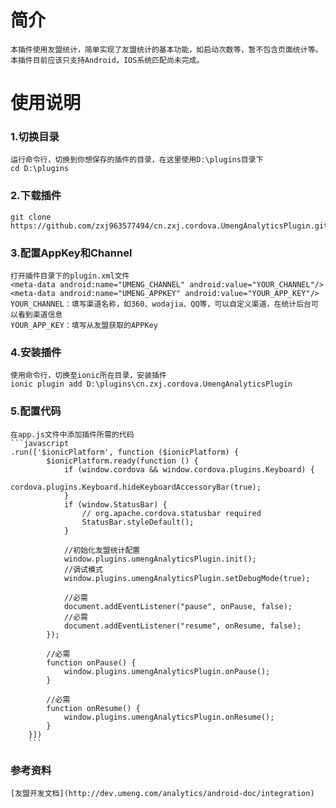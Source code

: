 简介
===================================
    本插件使用友盟统计，简单实现了友盟统计的基本功能，如启动次数等，暂不包含页面统计等。
    本插件目前应该只支持Android，IOS系统匹配尚未完成。

使用说明
===================================
### 1.切换目录
    运行命令行，切换到你想保存的插件的目录，在这里使用D:\plugins目录下
    cd D:\plugins

### 2.下载插件
    git clone https://github.com/zxj963577494/cn.zxj.cordova.UmengAnalyticsPlugin.git

### 3.配置AppKey和Channel
    打开插件目录下的plugin.xml文件
    <meta-data android:name="UMENG_CHANNEL" android:value="YOUR_CHANNEL"/>
    <meta-data android:name="UMENG_APPKEY" android:value="YOUR_APP_KEY"/>
    YOUR_CHANNEL：填写渠道名称，如360、wodajia、QQ等，可以自定义渠道，在统计后台可以看到渠道信息
    YOUR_APP_KEY：填写从友盟获取的APPKey

### 4.安装插件
    使用命令行，切换至ionic所在目录，安装插件
    ionic plugin add D:\plugins\cn.zxj.cordova.UmengAnalyticsPlugin

### 5.配置代码
    在app.js文件中添加插件所需的代码
    ```javascript
    .run(['$ionicPlatform', function ($ionicPlatform) {
            $ionicPlatform.ready(function () {
                if (window.cordova && window.cordova.plugins.Keyboard) {
                    cordova.plugins.Keyboard.hideKeyboardAccessoryBar(true);
                }
                if (window.StatusBar) {
                    // org.apache.cordova.statusbar required
                    StatusBar.styleDefault();
                }

                //初始化友盟统计配置
                window.plugins.umengAnalyticsPlugin.init();
    			//调试模式
                window.plugins.umengAnalyticsPlugin.setDebugMode(true);

    			//必需
                document.addEventListener("pause", onPause, false);
    			//必需
                document.addEventListener("resume", onResume, false);
            });

    		//必需
            function onPause() {
                window.plugins.umengAnalyticsPlugin.onPause();
            }

    		//必需
            function onResume() {
                window.plugins.umengAnalyticsPlugin.onResume();
            }
        }])
        ```
### 参考资料
    [友盟开发文档](http://dev.umeng.com/analytics/android-doc/integration)
